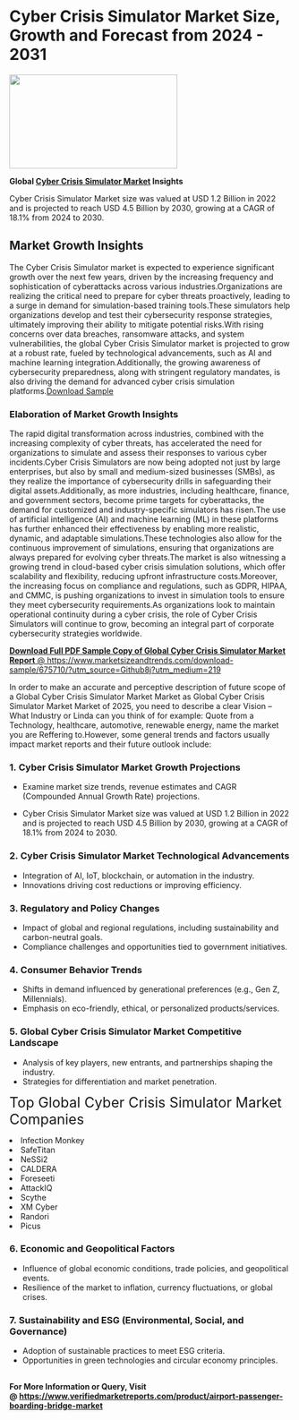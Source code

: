<H1>Cyber Crisis Simulator Market Size, Growth and Forecast from 2024 - 2031</H1><img class="aligncenter size-medium wp-image-584254" src="https://thirdeyenews.in/wp-content/uploads/2024/09/Global-Market-Research-300x168.jpeg" alt="" width="300" height="168" /><p><strong>Global&nbsp;<a href="https://www.marketsizeandtrends.com/download-sample/675710/?utm_source=Github8j?utm_medium=219">Cyber Crisis Simulator Market</a> Insights</strong></p><p>Cyber Crisis Simulator Market size was valued at USD 1.2 Billion in 2022 and is projected to reach USD 4.5 Billion by 2030, growing at a CAGR of 18.1% from 2024 to 2030.</p><p><h2>Market Growth Insights</h2> The Cyber Crisis Simulator market is expected to experience significant growth over the next few years, driven by the increasing frequency and sophistication of cyberattacks across various industries.Organizations are realizing the critical need to prepare for cyber threats proactively, leading to a surge in demand for simulation-based training tools.These simulators help organizations develop and test their cybersecurity response strategies, ultimately improving their ability to mitigate potential risks.With rising concerns over data breaches, ransomware attacks, and system vulnerabilities, the global Cyber Crisis Simulator market is projected to grow at a robust rate, fueled by technological advancements, such as AI and machine learning integration.Additionally, the growing awareness of cybersecurity preparedness, along with stringent regulatory mandates, is also driving the demand for advanced cyber crisis simulation platforms.<a href="#">Download Sample</a> <h3>Elaboration of Market Growth Insights</h3> The rapid digital transformation across industries, combined with the increasing complexity of cyber threats, has accelerated the need for organizations to simulate and assess their responses to various cyber incidents.Cyber Crisis Simulators are now being adopted not just by large enterprises, but also by small and medium-sized businesses (SMBs), as they realize the importance of cybersecurity drills in safeguarding their digital assets.Additionally, as more industries, including healthcare, finance, and government sectors, become prime targets for cyberattacks, the demand for customized and industry-specific simulators has risen.The use of artificial intelligence (AI) and machine learning (ML) in these platforms has further enhanced their effectiveness by enabling more realistic, dynamic, and adaptable simulations.These technologies also allow for the continuous improvement of simulations, ensuring that organizations are always prepared for evolving cyber threats.The market is also witnessing a growing trend in cloud-based cyber crisis simulation solutions, which offer scalability and flexibility, reducing upfront infrastructure costs.Moreover, the increasing focus on compliance and regulations, such as GDPR, HIPAA, and CMMC, is pushing organizations to invest in simulation tools to ensure they meet cybersecurity requirements.As organizations look to maintain operational continuity during a cyber crisis, the role of Cyber Crisis Simulators will continue to grow, becoming an integral part of corporate cybersecurity strategies worldwide.<a href="#"></p><p><span class=""><strong>Download Full PDF Sample Copy of Global Cyber Crisis Simulator Market Report</strong> @ <a href="https://www.marketsizeandtrends.com/download-sample/675710/?utm_source=Github8j?utm_medium=219" target="_blank">https://www.marketsizeandtrends.com/download-sample/675710/?utm_source=Github8j?utm_medium=219</a></span></p><p>In order to make an accurate and perceptive description of future scope of a Global&nbsp;Cyber Crisis Simulator Market Market as Global&nbsp;Cyber Crisis Simulator Market Market of 2025, you need to describe a clear Vision &ndash; What Industry or Linda can you think of for example: Quote from a Technology, healthcare, automotive, renewable energy, name the market you are Reffering to.However, some general trends and factors usually impact market reports and their future outlook include:</p><h3>1.&nbsp;<strong>Cyber Crisis Simulator Market Growth Projections</strong></h3><ul><li>Examine market size trends, revenue estimates and CAGR (Compounded Annual Growth Rate) projections.</li><li><p>Cyber Crisis Simulator Market size was valued at USD 1.2 Billion in 2022 and is projected to reach USD 4.5 Billion by 2030, growing at a CAGR of 18.1% from 2024 to 2030.</p></li></ul><h3>2.&nbsp;<strong>Cyber Crisis Simulator Market Technological Advancements</strong></h3><ul><li>Integration of AI, IoT, blockchain, or automation in the industry.</li><li>Innovations driving cost reductions or improving efficiency.</li></ul><h3>3.&nbsp;<strong>Regulatory and Policy Changes</strong></h3><ul><li>Impact of global and regional regulations, including sustainability and carbon-neutral goals.</li><li>Compliance challenges and opportunities tied to government initiatives.</li></ul><h3>4.&nbsp;<strong>Consumer Behavior Trends</strong></h3><ul><li>Shifts in demand influenced by generational preferences (e.g., Gen Z, Millennials).</li><li>Emphasis on eco-friendly, ethical, or personalized products/services.</li></ul><h3>5.&nbsp;<strong>Global Cyber Crisis Simulator Market Competitive Landscape</strong></h3><ul><li>Analysis of key players, new entrants, and partnerships shaping the industry.</li><li>Strategies for differentiation and market penetration.</li></ul><p data-pm-slice="1 1 []"><span style="color: inherit; font-family: inherit; font-size: 25px;">Top Global Cyber Crisis Simulator Market Companies</span></p><div class="" data-test-id=""><p><li>Infection Monkey</li><li> SafeTitan</li><li> NeSSi2</li><li> CALDERA</li><li> Foreseeti</li><li> AttackIQ</li><li> Scythe</li><li> XM Cyber</li><li> Randori</li><li> Picus</li></p></div><h3>6.&nbsp;<strong>Economic and Geopolitical Factors</strong></h3><ul><li>Influence of global economic conditions, trade policies, and geopolitical events.</li><li>Resilience of the market to inflation, currency fluctuations, or global crises.</li></ul><h3>7.&nbsp;<strong>Sustainability and ESG (Environmental, Social, and Governance)</strong></h3><ul><li>Adoption of sustainable practices to meet ESG criteria.</li><li>Opportunities in green technologies and circular economy principles.</li></ul><h2><strong style="font-size: 14px;">For More Information or Query, Visit @&nbsp;</strong><a style="background-color: #ffffff; font-size: 14px;" href="https://www.marketsizeandtrends.com/report/cyber-crisis-simulator-market/" target="_blank">https://www.verifiedmarketreports.com/product/airport-passenger-boarding-bridge-market</a></h2>